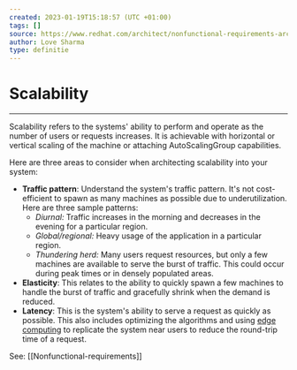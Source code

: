 ```yaml
---
created: 2023-01-19T15:18:57 (UTC +01:00)
tags: []
source: https://www.redhat.com/architect/nonfunctional-requirements-architecture?utm_campaign=refferal&utm_medium=refferal&utm_source=futurecx
author: Love Sharma
type: definitie
---
```


# Scalability
---
Scalability refers to the systems' ability to perform and operate as the number of users or requests increases. It is achievable with horizontal or vertical scaling of the machine or attaching AutoScalingGroup capabilities.

Here are three areas to consider when architecting scalability into your system:

-   **Traffic pattern**: Understand the system's traffic pattern. It's not cost-efficient to spawn as many machines as possible due to underutilization. Here are three sample patterns:
    -   _Diurnal:_ Traffic increases in the morning and decreases in the evening for a particular region.
    -   _Global/regional:_ Heavy usage of the application in a particular region.
    -   _Thundering herd:_ Many users request resources, but only a few machines are available to serve the burst of traffic. This could occur during peak times or in densely populated areas.
-   **Elasticity**: This relates to the ability to quickly spawn a few machines to handle the burst of traffic and gracefully shrink when the demand is reduced.
-   **Latency**: This is the system's ability to serve a request as quickly as possible. This also includes optimizing the algorithms and using [edge computing](http://www.redhat.com/en/topics/edge-computing?intcmp=7013a0000025wJwAAI) to replicate the system near users to reduce the round-trip time of a request.


See: [[Nonfunctional-requirements]]